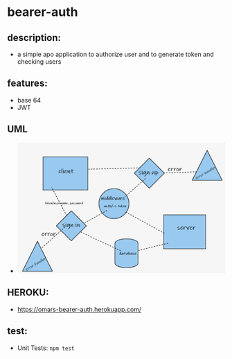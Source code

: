 # bearer-auth

## description:
- a simple apo application to authorize user and to generate token and checking users

## features:
- base 64
- JWT

## UML
- ![img](uml2.png)
## HEROKU:
- https://omars-bearer-auth.herokuapp.com/ 

## test: 
- Unit Tests: `npm test`